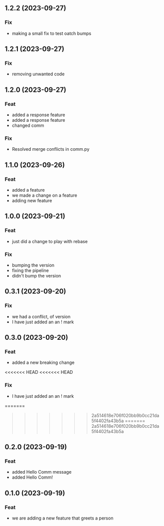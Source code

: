 ## 1.2.2 (2023-09-27)

### Fix

- making a small fix to test oatch bumps

## 1.2.1 (2023-09-27)

### Fix

- removing unwanted code

## 1.2.0 (2023-09-27)

### Feat

- added a response feature
- added a response feature
- changed comm

### Fix

- Resolved merge conflicts in comm.py

## 1.1.0 (2023-09-26)

### Feat

- added a feature
- we made a change on a feature
- adding  new feature

## 1.0.0 (2023-09-21)

### Feat

- just did a change to play with rebase

### Fix

- bumping the version
- fixing the pipeline
- didn't bump the version

## 0.3.1 (2023-09-20)

### Fix

- we had a conflict, of version
- I have just added an an ! mark

## 0.3.0 (2023-09-20)

### Feat

- added a new breaking change

<<<<<<< HEAD
<<<<<<< HEAD
### Fix

- I have just added an an ! mark

=======
>>>>>>> 2a514618e706f020bb9b0cc21da5f4402fa43b5a
=======
>>>>>>> 2a514618e706f020bb9b0cc21da5f4402fa43b5a
## 0.2.0 (2023-09-19)

### Feat

- added Hello Comm message
- added Hello Comm!

## 0.1.0 (2023-09-19)

### Feat

- we are adding a new feature that greets a  person

